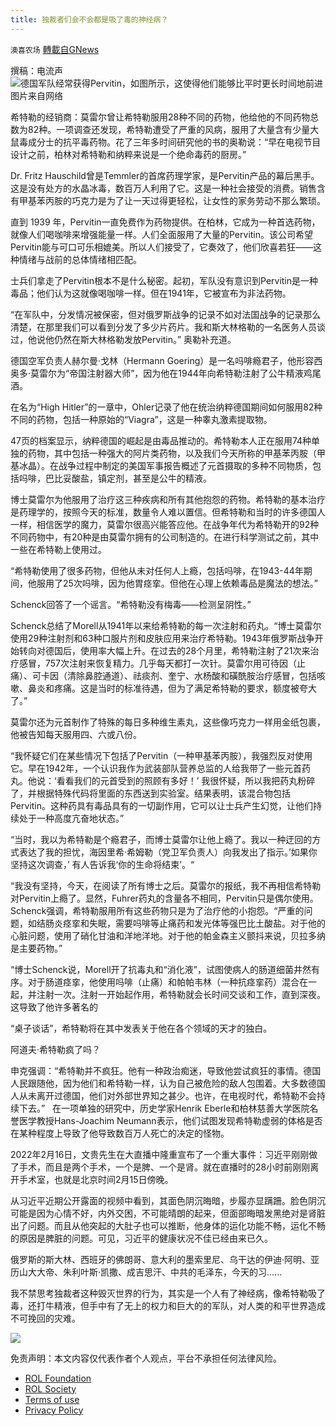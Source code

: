 ```yaml
---
title: 独裁者们会不会都是吸了毒的神经病？
---
```

`澳喜农场` [轉載自GNews](https://gnews.org/zh-hans/2073826/)

撰稿：电流声
![德国军队经常获得Pervitin，如图所示，这使得他们能够比平时更长时间地前进](https://lh3.googleusercontent.com/x78-1bhQEKDw7YAyMryJ8DPL_92ctCh24800aJNRrlgGSxPxUdCULKJFR-JLJzSQtmL6JzFfFKfRAY_IAPQ7UVKn78xs4TMD8X7V9HWSL1U73QYYogkpiYn6j13T-Op_86TSdb9G)
图片来自网络

希特勒的经销商：莫雷尔曾让希特勒服用28种不同的药物，他给他的不同药物总数为82种。一项调查还发现，希特勒遭受了严重的风病，服用了大量含有少量大鼠毒成分士的抗平毒药物。花了三年多时间研究他的书的奥勒说：“早在电视节目设计之前，柏林对希特勒和纳粹来说是一个绝命毒药的厨房。”

Dr. Fritz Hauschild曾是Temmler的首席药理学家，是Pervitin产品的幕后黑手。这是没有处方的水晶冰毒，数百万人利用了它。这是一种社会接受的消费。销售含有甲基苯丙胺的巧克力是为了让一天过得更轻松，让女性的家务劳动不那么繁琐。

直到 1939 年，Pervitin一直免费作为药物提供。在柏林，它成为一种首选药物，就像人们喝咖啡来增强能量一样。人们全面服用了大量的Pervitin。该公司希望Pervitin能与可口可乐相媲美。所以人们接受了，它奏效了，他们欣喜若狂——这种情绪与战前的总体情绪相匹配。

士兵们拿走了Pervitin根本不是什么秘密。起初，军队没有意识到Pervitin是一种毒品；他们认为这就像喝咖啡一样。但在1941年，它被宣布为非法药物。

“在军队中，分发情况被保密，但对俄罗斯战争的记录不如对法国战争的记录那么清楚，在那里我们可以看到分发了多少片药片。我和斯大林格勒的一名医务人员谈过，他说他仍然在斯大林格勒发放Pervitin。” 奥勒补充道。

德国空军负责人赫尔曼·戈林（Hermann Goering）是一名吗啡瘾君子，他形容西奥多·莫雷尔为“帝国注射器大师”，因为他在1944年向希特勒注射了公牛精液鸡尾酒。

在名为“High Hitler”的一章中，Ohler记录了他在统治纳粹德国期间如何服用82种不同的药物，包括一种原始的“Viagra”，这是一种睾丸激素提取物。

47页的档案显示，纳粹德国的崛起是由毒品推动的。希特勒本人正在服用74种单独的药物，其中包括一种强大的阿片类药物，以及我们今天所称的甲基苯丙胺（甲基冰晶）。在战争过程中制定的美国军事报告概述了元首摄取的多种不同物质，包括吗啡，巴比妥酸盐，镇定剂，甚至是公牛的精液。

博士莫雷尔为他服用了治疗这三种疾病和所有其他抱怨的药物。希特勒的基本治疗是药理学的，按照今天的标准，数量令人难以置信。但希特勒和当时的许多德国人一样，相信医学的魔力，莫雷尔很高兴能答应他。在战争年代为希特勒开的92种不同药物中，有20种是由莫雷尔拥有的公司制造的。在进行科学测试之前，其中一些在希特勒上使用过。

“希特勒使用了很多药物，但他从未对任何人上瘾，包括吗啡，在1943-44年期间，他服用了25次吗啡，因为他胃痉挛。但他在心理上依赖毒品是魔法的想法。”

Schenck回答了一个谣言。“希特勒没有梅毒——检测呈阴性。”

Schenck总结了Morell从1941年以来给希特勒的每一次注射和药丸。“博士莫雷尔使用29种注射剂和63种口服片剂和皮肤应用来治疗希特勒。1943年俄罗斯战争开始转向对德国后，使用率大幅上升。在过去的28个月里，希特勒注射了21次来治疗感冒，757次注射来恢复精力。几乎每天都打一次针。莫雷尔用可待因（止痛）、可卡因（清除鼻腔通道）、祛痰剂、奎宁、水杨酸和磺酰胺治疗感冒，包括咳嗽、鼻炎和疼痛。这是当时的标准待遇，但为了满足希特勒的要求，额度被夸大了。”

莫雷尔还为元首制作了特殊的每日多种维生素丸，这些像巧克力一样用金纸包裹，他被告知每天服用四、六或八份。

“我怀疑它们在某些情况下包括了Pervitin（一种甲基苯丙胺），我强烈反对使用它。早在1942年，一个认识我作为武装部队营养总监的人给我带了一些元首药丸。他说：‘看看我们的元首受到的照顾有多好！’ 我很怀疑，所以我把药丸粉碎了，并根据特殊代码将里面的东西送到实验室。结果表明，该混合物包括Pervitin。这种药具有毒品具有的一切副作用，它可以让士兵产生幻觉，让他们持续处于一种高度亢奋地状态。”

“当时，我以为希特勒是个瘾君子，而博士莫雷尔让他上瘾了。我以一种迂回的方式表达了我的担忧，海因里希·希姆勒（党卫军负责人）向我发出了指示。’如果你坚持这次调查，’ 有人告诉我‘你的生命将结束’。“

“我没有坚持，今天，在阅读了所有博士之后。莫雷尔的报纸，我不再相信希特勒对Pervitin上瘾了。显然，Fuhrer药丸的含量各不相同，Pervitin只是偶尔使用。Schenck强调，希特勒服用所有这些药物只是为了治疗他的小抱怨。“严重的问题，如结肠炎痉挛和失眠，需要吗啡等止痛药和发光体等强巴比土酸盐。对于他的心脏问题，使用了硝化甘油和洋地洋地。对于他的帕金森主义颤抖来说，贝拉多纳是主要药物。”

“博士Schenck说，Morell开了抗毒丸和“消化液”，试图使病人的肠道细菌井然有序。对于肠道痉挛，他使用吗啡（止痛）和帕帕韦林（一种抗痉挛药）混合在一起，并注射一次。注射一开始起作用，希特勒就会长时间交谈和工作，直到深夜。这导致了他许多著名的

“桌子谈话”，希特勒将在其中发表关于他在各个领域的天才的独白。

阿道夫·希特勒疯了吗？

申克强调：“希特勒并不疯狂。他有一种政治痴迷，导致他尝试疯狂的事情。德国人民跟随他，因为他们和希特勒一样，认为自己被危险的敌人包围着。大多数德国人从未离开过德国，他们对外部世界知之甚少。也许，在电视时代，希特勒不会持续下去。”   在一项单独的研究中，历史学家Henrik Eberle和柏林慈善大学医院名誉医学教授Hans-Joachim Neumann表示，他们试图发现希特勒虚弱的体格是否在某种程度上导致了他导致数百万人死亡的决定的怪物。

2022年2月16日，文贵先生在大直播中隆重宣布了一个重大事件：习近平刚刚做了手术，而且是两个手术，一个是脾、一个是肾。就在直播时的28小时前刚刚离开手术室，也就是北京时间2月15日傍晚。

从习近平近期公开露面的视频中看到，其面色阴沉晦暗，步履亦显蹒跚。脸色阴沉可能是因为心情不好，内外交困，不可能晴朗的起来，但面部晦暗发黑绝对是肾脏出了问题。而且从他突起的大肚子也可以推断，他身体的运化功能不畅，运化不畅的原因是脾脏的问题。可见，习近平的健康状况不佳已经由来已久。

俄罗斯的斯大林、西班牙的佛朗哥、意大利的墨索里尼、乌干达的伊迪·阿明、亚历山大大帝、朱利叶斯·凯撒、成吉思汗、中共的毛泽东，今天的习……

我不禁思考独裁者这种毁灭世界的行为，其实是一个人有了神经病，像希特勒吸了毒，还打牛精液，但手中有了无上的权力和巨大的的军队，对人类的和平世界造成不可挽回的灾难。

![](https://lh3.googleusercontent.com/IfBEc2IEOfKyDoPypoXfDOMC-k52SZ7w7JJXoo-TuchcfSxqSBy5o_RWPU6G01FLtn-ogxxjga9ZXRpNizDZPR99lgMpuJa62QIM11y-FGBT1ry-2cJR3pNDRUi2phnUv_v2y4J9)

 

免责声明：本文内容仅代表作者个人观点，平台不承担任何法律风险。

- [ROL Foundation](https://rolfoundation.org/)
- [ROL Society](https://rolsociety.org/)
- [Terms of use](https://gnews.org/terms-of-use-3/)
- [Privacy Policy](https://gnews.org/privacy-policy/)
